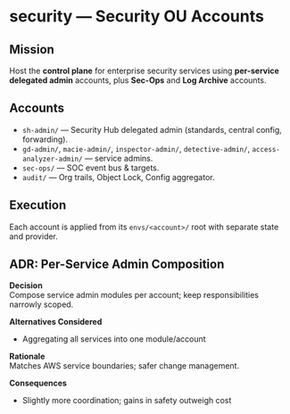 # security — Security OU Accounts

## Mission
Host the **control plane** for enterprise security services using **per-service delegated admin** accounts, plus **Sec-Ops** and **Log Archive** accounts.

## Accounts
- `sh-admin/` — Security Hub delegated admin (standards, central config, forwarding).
- `gd-admin/`, `macie-admin/`, `inspector-admin/`, `detective-admin/`, `access-analyzer-admin/` — service admins.
- `sec-ops/` — SOC event bus & targets.
- `audit/` — Org trails, Object Lock, Config aggregator.

## Execution
Each account is applied from its `envs/<account>/` root with separate state and provider.


## ADR: Per-Service Admin Composition

**Decision**  
Compose service admin modules per account; keep responsibilities narrowly scoped.

**Alternatives Considered**  
- Aggregating all services into one module/account

**Rationale**  
Matches AWS service boundaries; safer change management.

**Consequences**  
- Slightly more coordination; gains in safety outweigh cost

